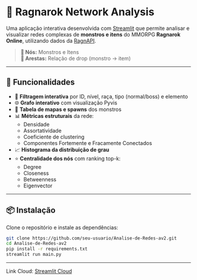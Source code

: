 # 🔗 Ragnarok Network Analysis

Uma aplicação interativa desenvolvida com [Streamlit](https://streamlit.io/) que permite analisar e visualizar redes complexas de **monstros e itens** do MMORPG **Ragnarok Online**, utilizando dados da [RagnAPI](https://ragnapi.com/).

> **👾 Nós:** Monstros e Itens  
> **🔗 Arestas:** Relação de drop (monstro → item)

---

## 🎯 Funcionalidades

- 🔎 **Filtragem interativa** por ID, nível, raça, tipo (normal/boss) e elemento
- 🌐 **Grafo interativo** com visualização Pyvis
- 📍 **Tabela de mapas e spawns** dos monstros
- 📊 **Métricas estruturais** da rede:
  - Densidade
  - Assortatividade
  - Coeficiente de clustering
  - Componentes Fortemente e Fracamente Conectados
- 📈 **Histograma da distribuição de grau**
- ⭐ **Centralidade dos nós** com ranking top-k:
  - Degree
  - Closeness
  - Betweenness
  - Eigenvector

---

## 📦 Instalação

Clone o repositório e instale as dependências:

```bash
git clone https://github.com/seu-usuario/Analise-de-Redes-av2.git
cd Analise-de-Redes-av2
pip install -r requirements.txt
streamlit run main.py
```

---

Link Cloud:
[Streamlit Cloud](https://ragnarok-network-analysis.streamlit.app)
